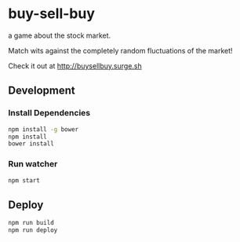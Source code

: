 # buy-sell-buy

a game about the stock market.

Match wits against the completely random fluctuations of the market!

Check it out at http://buysellbuy.surge.sh

## Development

### Install Dependencies

```bash
npm install -g bower
npm install
bower install
```

### Run watcher

```bash
npm start
```

## Deploy

```bash
npm run build
npm run deploy
```
